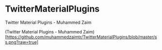 # TwitterMaterialPlugins

Twitter Material Plugins - Muhammed Zaim

(Twitter Material Plugins - Muhammed Zaim)[https://github.com/muhammedzaimtr/TwitterMaterialPlugins/blob/master/ss.png?raw=true]
